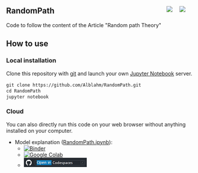 ## RandomPath <a href="https://github.com/Alblahm/RandomPath/blob/master/README.es.md"><img src="https://github.com/Alblahm/Voice-Controled-Acuarium/blob/master/img/Flag_of_Spain.png" align="right" hspace="0" vspace="0" width="35px"></a> <a href="https://github.com/Alblahm/RandomPath/blob/master/README.en.md"><img src="https://github.com/Alblahm/Voice-Controled-Acuarium/blob/master/img/Flag_of_Union.png" align="right" hspace="0" vspace="0" width="35px"></a>

Code to follow the content of the Article "Random path Theory"

## How to use

### Local installation
Clone this repository with [git](https://git-scm.com/) and launch your own [Jupyter Notebook](https://jupyter.org/) server.
```
git clone https://github.com/Alblahm/RandomPath.git
cd RandomPath
jupyter notebook
```
### Cloud
You can also directly run this code on your web browser without anything installed on your computer.
* Model explanation ([RandomPath.ipynb](RandomPath.ipynb)):
  *  [![Binder](https://mybinder.org/badge_logo.svg)](https://mybinder.org/v2/gh/Alblahm/RandomPath/HEAD?labpath=RandomPath.ipynb)
  *  [![Google Colab](https://colab.research.google.com/assets/colab-badge.svg)](https://colab.research.google.com/github/Alblahm/RandomPath/blob/master/RandomPath.ipynb)
  *  [![Github Codespaces](Codespaces.png)](https://alblahm-verbose-lamp-vpp6q9qg9q73wgxg.github.dev/)


